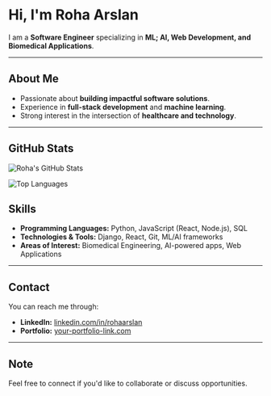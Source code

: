 # Hi, I'm Roha Arslan 

I am a **Software Engineer** specializing in **ML; AI, Web Development, and Biomedical Applications**.  


---

## About Me
- Passionate about **building impactful software solutions**.
- Experience in **full-stack development** and **machine learning**.
- Strong interest in the intersection of **healthcare and technology**.

---

## GitHub Stats

<!-- GitHub Stats -->
![Roha's GitHub Stats](https://github-readme-stats.vercel.app/api?username=rohaarslan&show_icons=true&count_private=false&theme=dark)

![Top Languages](https://github-readme-stats.vercel.app/api/top-langs/?username=rohaarslan&layout=compact&count_private=false&theme=dark)


## Skills
- **Programming Languages:** Python, JavaScript (React, Node.js), SQL  
- **Technologies & Tools:** Django, React, Git, ML/AI frameworks  
- **Areas of Interest:** Biomedical Engineering, AI-powered apps, Web Applications

---

## Contact
You can reach me through:

- **LinkedIn:** [linkedin.com/in/rohaarslan](https://linkedin.com/in/rohaarslan)  
- **Portfolio:** [your-portfolio-link.com](https://your-portfolio-link.com)

---

## Note

Feel free to connect if you'd like to collaborate or discuss opportunities.
